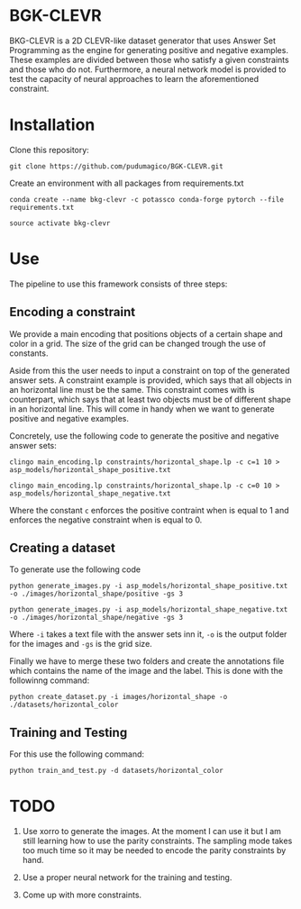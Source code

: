 # BGK-CLEVR

BKG-CLEVR is a 2D CLEVR-like dataset generator that uses Answer Set Programming as the engine for generating positive and negative examples.
These examples are divided between those who satisfy a given constraints and those who do not.
Furthermore, a neural network model is provided to test the capacity of neural approaches to learn the aforementioned constraint.

# Installation

Clone this repository:

`git clone https://github.com/pudumagico/BGK-CLEVR.git`

Create an environment with all packages from requirements.txt

`conda create --name bkg-clevr -c potassco conda-forge pytorch --file requirements.txt`

`source activate bkg-clevr`

# Use

The pipeline to use this framework consists of three steps:

## Encoding a constraint

We provide a main encoding that positions objects of a certain shape and color in a grid.
The size of the grid can be changed trough the use of constants.

Aside from this the user needs to input a constraint on top of the generated answer sets.
A constraint example is provided, which says that all objects in an horizontal line must be the same.
This constraint comes with is counterpart, which says that at least two objects must be of different shape in an horizontal line.
This will come in handy when we want to generate positive and negative examples.

Concretely, use the following code to generate the positive and negative answer sets:

`clingo main_encoding.lp constraints/horizontal_shape.lp -c c=1 10 > asp_models/horizontal_shape_positive.txt`

`clingo main_encoding.lp constraints/horizontal_shape.lp -c c=0 10 > asp_models/horizontal_shape_negative.txt`

Where the constant `c` enforces the positive contraint when is equal to 1 and enforces the negative constraint when is equal to 0.

## Creating a dataset

To generate use the following code

`python generate_images.py -i asp_models/horizontal_shape_positive.txt -o ./images/horizontal_shape/positive -gs 3`

`python generate_images.py -i asp_models/horizontal_shape_negative.txt -o ./images/horizontal_shape/negative -gs 3`

Where `-i` takes a text file with the answer sets inn it, `-o` is the output folder for the images and `-gs` is the grid size.

Finally we have to merge these two folders and create the annotations file which contains the name of the image and the label.
This is done with the followinng command:

`python create_dataset.py -i images/horizontal_shape -o ./datasets/horizontal_color`

## Training and Testing

For this use the following command:

`python train_and_test.py -d datasets/horizontal_color`
 

 # TODO

 1. Use xorro to generate the images. 
 At the moment I can use it but I am still learning how to use the parity constraints.
 The sampling mode takes too much time so it may be needed to encode the parity constraints by hand.

 2. Use a proper neural network for the training and testing.

 3. Come up with more constraints.
